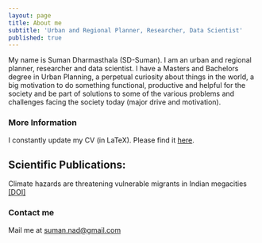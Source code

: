 ```yaml
---
layout: page
title: About me
subtitle: 'Urban and Regional Planner, Researcher, Data Scientist'
published: true
---
```


My name is Suman Dharmasthala (SD-Suman). I am an urban and regional planner, researcher and data scientist. I have a Masters and Bachelors degree in Urban Planning, a perpetual curiosity about things in the world, a big motivation to do something functional, productive and helpful for the society and be part of solutions to some of the various problems and challenges facing the society today (major drive and motivation).

### More Information
I constantly update my CV (in LaTeX). Please find it [here](Documents/CV_Suman_.pdf).

## Scientific Publications:
Climate hazards are threatening vulnerable migrants in Indian megacities [[DOI]](https://doi.org/10.1038/s41558-021-01105-7)

### Contact me
Mail me at suman.nad@gmail.com
